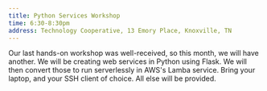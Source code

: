 ```yaml
---
title: Python Services Workshop
time: 6:30-8:30pm
address: Technology Cooperative, 13 Emory Place, Knoxville, TN
---
```


Our last hands-on workshop was well-received, so this month, we will have another. We will be creating web services in Python using Flask. We will then convert those to run serverlessly in AWS's Lamba service. Bring your laptop, and your SSH client of choice. All else will be provided.
